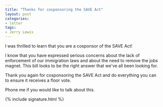 ```yaml
---
title: "Thanks for cosponsoring the SAVE Act"
layout: post
categories:
- letter
tags:
- Jerry Lewis
---
```


I was thrilled to learn that you are a cosponsor of the SAVE Act!

I know that you have expressed serious concerns about the lack of enforcement of our immigration laws and about the need to remove the jobs magnet. This bill looks to be the right answer that we've all been looking for.

Thank you again for cosponsoring the SAVE Act and do everything you can to ensure it receives a floor vote.

Phone me if you would like to talk about this.

{% include signature.html %}
